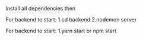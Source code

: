 Install all dependencies then

For backend to start:
1.cd backend
2.nodemon server

For backend to start:
1.yarn start or npm start 
